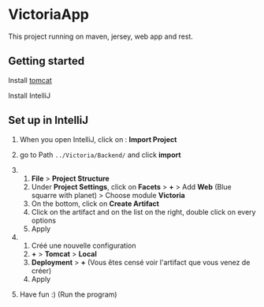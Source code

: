 # VictoriaApp

This project running on maven, jersey, web app and rest.

## Getting started

Install [tomcat](https://tomcat.apache.org/download-90.cgi)

Install IntelliJ

## Set up in IntelliJ

1. When you open IntelliJ, click on : **Import Project**

2. go to Path `../Victoria/Backend/` and click **import**

3.
   1. **File** > **Project Structure**
   2. Under **Project Settings**, click on **Facets** > **+** > Add **Web** (Blue squarre with planet) > Choose module **Victoria**
   3. On the bottom, click on **Create Artifact**
   4. Click on the artifact and on the list on the right, double click on every options
   5. Apply
4. 
   1. Créé une nouvelle configuration
   2. **+** > **Tomcat** > **Local**
   3. **Deployment** > **+** (Vous êtes censé voir l'artifact que vous venez de créer)
   4. Apply
5. Have fun :) (Run the program)

